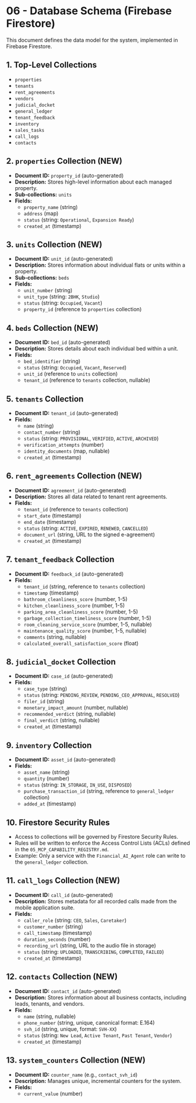 # 06 - Database Schema (Firebase Firestore)

This document defines the data model for the system, implemented in Firebase Firestore.

## 1. Top-Level Collections

- `properties`
- `tenants`
- `rent_agreements`
- `vendors`
- `judicial_docket`
- `general_ledger`
- `tenant_feedback`
- `inventory`
- `sales_tasks`
- `call_logs`
- `contacts`

## 2. `properties` Collection (NEW)

- **Document ID:** `property_id` (auto-generated)
- **Description:** Stores high-level information about each managed property.
- **Sub-collections:** `units`
- **Fields:**
    - `property_name` (string)
    - `address` (map)
    - `status` (string: `Operational`, `Expansion Ready`)
    - `created_at` (timestamp)

## 3. `units` Collection (NEW)

- **Document ID:** `unit_id` (auto-generated)
- **Description:** Stores information about individual flats or units within a property.
- **Sub-collections:** `beds`
- **Fields:**
    - `unit_number` (string)
    - `unit_type` (string: `2BHK`, `Studio`)
    - `status` (string: `Occupied`, `Vacant`)
    - `property_id` (reference to `properties` collection)

## 4. `beds` Collection (NEW)

- **Document ID:** `bed_id` (auto-generated)
- **Description:** Stores details about each individual bed within a unit.
- **Fields:**
    - `bed_identifier` (string)
    - `status` (string: `Occupied`, `Vacant`, `Reserved`)
    - `unit_id` (reference to `units` collection)
    - `tenant_id` (reference to `tenants` collection, nullable)

## 5. `tenants` Collection

- **Document ID:** `tenant_id` (auto-generated)
- **Fields:**
    - `name` (string)
    - `contact_number` (string)
    - `status` (string: `PROVISIONAL`, `VERIFIED`, `ACTIVE`, `ARCHIVED`)
    - `verification_attempts` (number)
    - `identity_documents` (map, nullable)
    - `created_at` (timestamp)

## 6. `rent_agreements` Collection (NEW)

- **Document ID:** `agreement_id` (auto-generated)
- **Description:** Stores all data related to tenant rent agreements.
- **Fields:**
    - `tenant_id` (reference to `tenants` collection)
    - `start_date` (timestamp)
    - `end_date` (timestamp)
    - `status` (string: `ACTIVE`, `EXPIRED`, `RENEWED`, `CANCELLED`)
    - `document_url` (string, URL to the signed e-agreement)
    - `created_at` (timestamp)

## 7. `tenant_feedback` Collection

- **Document ID:** `feedback_id` (auto-generated)
- **Fields:**
    - `tenant_id` (string, reference to `tenants` collection)
    - `timestamp` (timestamp)
    - `bathroom_cleanliness_score` (number, 1-5)
    - `kitchen_cleanliness_score` (number, 1-5)
    - `parking_area_cleanliness_score` (number, 1-5)
    - `garbage_collection_timeliness_score` (number, 1-5)
    - `room_cleaning_service_score` (number, 1-5, nullable)
    - `maintenance_quality_score` (number, 1-5, nullable)
    - `comments` (string, nullable)
    - `calculated_overall_satisfaction_score` (float)

## 8. `judicial_docket` Collection

- **Document ID:** `case_id` (auto-generated)
- **Fields:**
    - `case_type` (string)
    - `status` (string: `PENDING_REVIEW`, `PENDING_CEO_APPROVAL`, `RESOLVED`)
    - `filer_id` (string)
    - `monetary_impact_amount` (number, nullable)
    - `recommended_verdict` (string, nullable)
    - `final_verdict` (string, nullable)
    - `created_at` (timestamp)

## 9. `inventory` Collection

- **Document ID:** `asset_id` (auto-generated)
- **Fields:**
    - `asset_name` (string)
    - `quantity` (number)
    - `status` (string: `IN_STORAGE`, `IN_USE`, `DISPOSED`)
    - `purchase_transaction_id` (string, reference to `general_ledger` collection)
    - `added_at` (timestamp)

## 10. Firestore Security Rules

- Access to collections will be governed by Firestore Security Rules.
- Rules will be written to enforce the Access Control Lists (ACLs) defined in the `05_MCP_CAPABILITY_REGISTRY.md`.
- Example: Only a service with the `Financial_AI_Agent` role can write to the `general_ledger` collection.

## 11. `call_logs` Collection (NEW)

- **Document ID:** `call_id` (auto-generated)
- **Description:** Stores metadata for all recorded calls made from the mobile application suite.
- **Fields:**
    - `caller_role` (string: `CEO`, `Sales`, `Caretaker`)
    - `customer_number` (string)
    - `call_timestamp` (timestamp)
    - `duration_seconds` (number)
    - `recording_url` (string, URL to the audio file in storage)
    - `status` (string: `UPLOADED`, `TRANSCRIBING`, `COMPLETED`, `FAILED`)
    - `created_at` (timestamp)

## 12. `contacts` Collection (NEW)

- **Document ID:** `contact_id` (auto-generated)
- **Description:** Stores information about all business contacts, including leads, tenants, and vendors.
- **Fields:**
    - `name` (string, nullable)
    - `phone_number` (string, unique, canonical format: E.164)
    - `svh_id` (string, unique, format: `SVH-XX`)
    - `status` (string: `New Lead`, `Active Tenant`, `Past Tenant`, `Vendor`)
    - `created_at` (timestamp)

## 13. `system_counters` Collection (NEW)

- **Document ID:** `counter_name` (e.g., `contact_svh_id`)
- **Description:** Manages unique, incremental counters for the system.
- **Fields:**
    - `current_value` (number)

